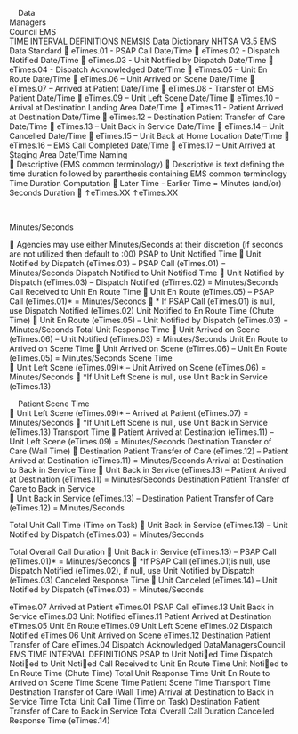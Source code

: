 

 
 
Data  
Managers  
Council 
EMS  
 TIME INTERVAL DEFINITIONS 
NEMSIS Data Dictionary NHTSA V3.5 EMS Data Standard 
 eTimes.01 - PSAP Call Date/Time 
 eTimes.02 - Dispatch Notified Date/Time 
 eTimes.03 - Unit Notified by Dispatch Date/Time 
 eTimes.04 - Dispatch Acknowledged Date/Time 
 eTimes.05 – Unit En Route Date/Time 
 eTimes.06 – Unit Arrived on Scene Date/Time 
 eTimes.07 – Arrived at Patient Date/Time 
 eTimes.08 - Transfer of EMS Patient Date/Time 
 eTimes.09 – Unit Left Scene Date/Time 
 eTimes.10 – Arrival at Destination Landing Area Date/Time 
 eTimes.11 - Patient Arrived at Destination Date/Time 
 eTimes.12 – Destination Patient Transfer of Care Date/Time 
 eTimes.13 – Unit Back in Service Date/Time 
 eTimes.14 – Unit Cancelled Date/Time 
 eTimes.15 – Unit Back at Home Location Date/Time 
 eTimes.16 – EMS Call Completed Date/Time 
 eTimes.17 – Unit Arrived at Staging Area Date/Time 
Naming  
 Descriptive (EMS common terminology) 
 Descriptive is text defining the time duration followed by parenthesis 
containing EMS common terminology  
Time Duration Computation 
 Later Time - Earlier Time = Minutes (and/or) Seconds Duration 
 ↑eTimes.XX    ↑eTimes.XX 
 

 
 
 
 
 
Minutes/Seconds 
 
 Agencies may use either Minutes/Seconds at their discretion (if seconds 
are not utilized then default to :00) 
PSAP to Unit Notified Time 
 Unit Notified by Dispatch (eTimes.03) – PSAP Call (eTimes.01) = 
Minutes/Seconds 
Dispatch Notified to Unit Notified Time 
 Unit Notified by Dispatch (eTimes.03) – Dispatch Notified (eTimes.02) = 
Minutes/Seconds  
Call Received to Unit En Route Time 
 Unit En Route (eTimes.05) – PSAP Call (eTimes.01)* = Minutes/Seconds 
 * If PSAP Call (eTimes.01) is null, use Dispatch Notified (eTimes.02) 
Unit Notified to En Route Time (Chute Time) 
 Unit En Route (eTimes.05) – Unit Notified by Dispatch (eTimes.03) = 
Minutes/Seconds 
Total Unit Response Time 
 Unit Arrived on Scene (eTimes.06) – Unit Notified (eTimes.03) = 
Minutes/Seconds 
Unit En Route to Arrived on Scene Time 
 Unit Arrived on Scene (eTimes.06) – Unit En Route (eTimes.05) = 
Minutes/Seconds 
Scene Time  
 Unit Left Scene (eTimes.09)* – Unit Arrived on Scene (eTimes.06) = 
Minutes/Seconds 
 *If Unit Left Scene is null, use Unit Back in Service (eTimes.13) 

 
 
Patient Scene Time  
 Unit Left Scene (eTimes.09)* – Arrived at Patient (eTimes.07) = 
Minutes/Seconds 
 *If Unit Left Scene is null, use Unit Back in Service (eTimes.13) 
Transport Time 
 Patient Arrived at Destination (eTimes.11) – Unit Left Scene (eTimes.09) = 
Minutes/Seconds 
Destination Transfer of Care (Wall Time) 
 Destination Patient Transfer of Care (eTimes.12) – Patient Arrived at 
Destination (eTimes.11) = Minutes/Seconds 
Arrival at Destination to Back in Service Time 
 Unit Back in Service (eTimes.13) – Patient Arrived at Destination (eTimes.11) 
= Minutes/Seconds 
Destination Patient Transfer of Care to Back in Service  
 Unit Back in Service (eTimes.13) – Destination Patient Transfer of Care 
(eTimes.12) = Minutes/Seconds 
 
Total Unit Call Time (Time on Task) 
 Unit Back in Service (eTimes.13) – Unit Notified by Dispatch (eTimes.03) = 
Minutes/Seconds 
 
Total Overall Call Duration 
 Unit Back in Service (eTimes.13) – PSAP Call (eTimes.01)* = Minutes/Seconds 
 *If PSAP Call (eTimes.01)is null, use Dispatch Notified (eTimes.02), if null, use 
Unit Notified by Dispatch (eTimes.03) 
Canceled Response Time 
 Unit Canceled (eTimes.14) – Unit Notified by Dispatch (eTimes.03) = 
Minutes/Seconds 
 
 

eTimes.07
Arrived at Patient
eTimes.01
PSAP Call
eTimes.13
Unit Back
in Service
eTimes.03
Unit Notified
eTimes.11
Patient Arrived
at Destination
eTimes.05
Unit En Route
eTimes.09
Unit Left Scene
eTimes.02
Dispatch Notified
eTimes.06
Unit Arrived
on Scene
eTimes.12
Destination Patient
Transfer of Care
eTimes.04
Dispatch
Acknowledged
DataManagersCouncil
EMS TIME INTERVAL DEFINITIONS
PSAP to Unit
Notied Time
Dispatch Notied to
Unit Notied
Call Received to Unit En Route Time
Unit Notied to En Route
Time (Chute Time)
Total Unit Response Time
Unit En Route to
Arrived on Scene Time
Scene Time
Patient
Scene Time
Transport
Time
Destination Transfer
of Care (Wall Time)
Arrival at Destination
to Back in Service Time
Total Unit Call Time (Time on Task)
Destination Patient Transfer
of Care to Back in Service
Total Overall Call Duration
Cancelled Response Time
(eTimes.14)